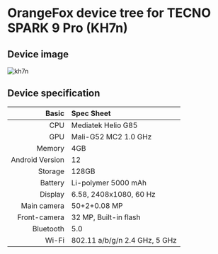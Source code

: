 # OrangeFox device tree for TECNO SPARK 9 Pro (KH7n)

## Device image
![kh7n](https://main-cdn.sbermegamarket.ru/big2/hlr-system/-19/594/051/051/025/28/600008702613b0.jpg)

## Device specification
Basic   | Spec Sheet
-------:|:------------------------
CPU     | Mediatek  Helio G85 
GPU     | Mali-G52 MC2 1.0 GHz
Memory  | 4GB
Android Version | 12
Storage | 128GB
Battery | Li-polymer 5000 mAh
Display | 6.58, 2408x1080, 60 Hz
Main camera | 50+2+0.08 MP
Front-camera | 32 MP, Built-in flash
Bluetooth | 5.0 
Wi-Fi | 802.11 a/b/g/n  2.4 GHz, 5 GHz
